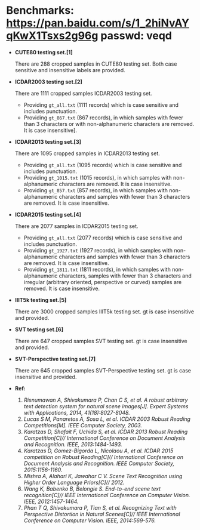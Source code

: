 # Benchmarks: https://pan.baidu.com/s/1_2hiNvAYqKwX1Tsxs2g96g passwd: veqd
 
- **CUTE80 testing set.[1]**

	There are 288 cropped samples in CUTE80 testing set. Both case sensitive and insensitive labels are provided.

- **ICDAR2003 testing set.[2]**

	There are 1111 cropped samples ICDAR2003 testing set.
	- Providing `gt_all.txt` (1111 records) which is case sensitive and includes punctuation.
	- Providing `gt_867.txt` (867 records), in which samples with fewer than 3 characters or with non-alphanumeric characters are removed. It is case insensitive].


- **ICDAR2013 testing set.[3]**
	
	There are 1095 cropped samples in ICDAR2013 testing set.
	- Providing `gt_all.txt` (1095 records) which is case sensitive and includes punctuation.
	- Providing `gt_1015.txt` (1015 records), in which samples with non-alphanumeric characters are removed. It is case insensitive.
	- Providing `gt_857.txt` (857 records), in which samples with non-alphanumeric characters and samples with fewer than 3 characters are removed. It is case insensitive.
	

- **ICDAR2015 testing set.[4]**
	
	There are 2077 samples in ICDAR2015 testing set.
	- Providing `gt_all.txt` (2077 records) which is case sensitive and includes punctuation.
	- Providing `gt_1927.txt` (1927 records), in which samples with non-alphanumeric characters and samples with fewer than 3 characters are removed. It is case insensitive.
	- Providing `gt_1811.txt` (1811 records), in which samples with non-alphanumeric characters, samples with fewer than 3 characters and irregular (arbitrary oriented, perspective or curved) samples are removed. It is case insensitive.
	

- **IIIT5k testing set.[5]**

	There are 3000 cropped samples IIIT5k testing set. gt is case insensitive and provided.


- **SVT testing set.[6]**

	There are 647 cropped samples SVT testing set. gt is case insensitive and provided.
	

- **SVT-Perspective testing set.[7]**

	There are 645 cropped samples SVT-Perspective testing set. gt is case insensitive and provided. 
	

- **Ref:**
	
	1. *Risnumawan A, Shivakumara P, Chan C S, et al. A robust arbitrary text detection system for natural scene images[J]. Expert Systems with Applications, 2014, 41(18):8027-8048.*
	2. *Lucas S M, Panaretos A, Sosa L, et al. ICDAR 2003 Robust Reading Competitions[M]. IEEE Computer Society, 2003.*
	3. *Karatzas D, Shafait F, Uchida S, et al. ICDAR 2013 Robust Reading Competition[C]// International Conference on Document Analysis and Recognition. IEEE, 2013:1484-1493.*
	4. *Karatzas D, Gomez-Bigorda L, Nicolaou A, et al. ICDAR 2015 competition on Robust Reading[C]// International Conference on Document Analysis and Recognition. IEEE Computer Society, 2015:1156-1160.*
	5. *Mishra A, Alahari K, Jawahar C V. Scene Text Recognition using Higher Order Language Priors[C]// 2012.*
	6. *Wang K, Babenko B, Belongie S. End-to-end scene text recognition[C]// IEEE International Conference on Computer Vision. IEEE, 2012:1457-1464.*
	7. *Phan T Q, Shivakumara P, Tian S, et al. Recognizing Text with Perspective Distortion in Natural Scenes[C]// IEEE International Conference on Computer Vision. IEEE, 2014:569-576.*
	